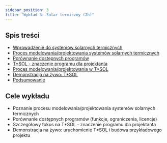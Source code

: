```yaml
---
sidebar_position: 3
title: "Wykład 3: Solar termiczny (2h)"
---
```


## Spis treści

- [Wprowadzenie do systemów solarnych termicznych](./01-wprowadzenie-do-solar-termiczny.mdx)
- [Proces modelowania/projektowania systemów solarnych termicznych](./02-proces-modelowania.mdx)
- [Porównanie dostępnych programów](./03-porownanie-programow.mdx)
- [T*SOL - znaczenie programu dla projektanta](./04-tsol-znaczenie.md)
- [Proces modelowania/projektowania w T*SOL](./05-proces-tsol.mdx)
- [Demonstracja na żywo: T*SOL](./06-demonstracja-tsol.md)
- [Podsumowanie](./07-podsumowanie.md)

## Cele wykładu

- Poznanie procesu modelowania/projektowania systemów solarnych termicznych
- Porównanie dostępnych programów (funkcje, ograniczenia, licencje)
- Szczegółowy fokus na T*SOL - znaczenie programu dla projektanta
- Demonstracja na żywo: uruchomienie T*SOL i budowa przykładowego projektu
